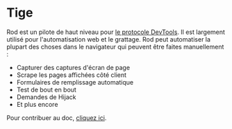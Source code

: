 # Tige

Rod est un pilote de haut niveau pour [le protocole DevTools](https://chromedevtools.github.io/devtools-protocol). Il est largement utilisé pour l'automatisation web et le grattage. Rod peut automatiser la plupart des choses dans le navigateur qui peuvent être faites manuellement :

- Capturer des captures d'écran de page
- Scrape les pages affichées côté client
- Formulaires de remplissage automatique
- Test de bout en bout
- Demandes de Hijack
- Et plus encore

Pour contribuer au doc, [cliquez ici](contribute-doc.md).

